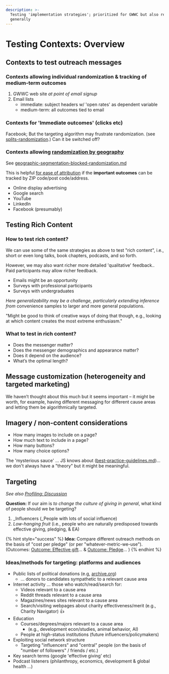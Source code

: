 ```yaml
---
description: >-
  Testing 'implementation strategies'; prioritized for GWWC but also relevant
  generally
---
```


# Testing Contexts: Overview

## Contexts to test outreach messages

### Contexts allowing individual randomization & tracking of medium-term outcomes

1. GWWC web site _at point of email signup_
2. Email lists
   * immediate: subject headers w/ 'open rates' as dependent variable
   * medium-term: all outcomes tied to email

### Contexts for 'Immediate outcomes' (clicks etc)

Facebook; But the targeting algorithm may frustrate randomization. (see [splits-randomization](../methodological-discussion/splits-randomization/ "mention").) Can it be switched off?

### Contexts allowing [randomization by geograph](../methodological-discussion/experimental-design-methods-issues/splits-randomization-in-practice/geographic-segmentation-blocked-randomization.md)[y](../methodological-discussion/experimental-design-methods-issues/splits-randomization-in-practice/geographic-segmentation-blocked-randomization.md)

See [geographic-segmentation-blocked-randomization.md](../methodological-discussion/splits-randomization/geographic-segmentation-blocked-randomization.md "mention")

This is helpful [for ease of attribution](../methodological-discussion/experimental-design-methods-issues/splits-randomization-in-practice/geographic-segmentation-blocked-randomization.md) if the **important outcomes** can be tracked by ZIP code/post code/address.

* Online display advertising
* Google search
* YouTube
* LinkedIn
* Facebook (presumably)

## Testing Rich Content

### How to test rich content?

We can use some of the same strategies as above to test "rich content", i.e., short or even long talks, book chapters, podcasts, and so forth.

However, we may also want richer more detailed 'qualitative' feedback.. Paid participants may allow richer feedback.

* Emails might be an opportunity
* Surveys with professional participants
* Surveys with undergraduates

_Here generalizability may be a challenge, particularly extending inference from_ convenience samples to larger and more general populations.

"Might be good to think of creative ways of doing that though, e.g., looking at which content creates the most extreme enthusiasm."

### What to test in rich content?

* Does the messenger matter?
* Does the messenger demographics and appearance matter?
* Does it depend on the audience?
* What’s the optimal length?

## Message customization (heterogeneity and targeted marketing)

We haven’t thought about this much but it seems important – it might be worth, for example, having different messaging for different cause areas and letting them be algorithmically targeted.

## Imagery / non-content considerations

* How many images to include on a page?
* How much text to include in a page?
* How many buttons?
* How many choice options?

The 'mysterious sauce' ... JS knows about ([best-practice-guidelines.md](../marketing-implementation-strategies-and-tips/implementation-and-collecting-data-issues/best-practice-guidelines.md "mention"))... we don't always have a "theory" but it might be meaningful.

## **Targeting**

_See also_ [_Profiling: Discussion_](broken-reference/)

**Question:** If our aim is _to change the culture of giving in general_, what kind of people should we be targeting?

1. \_Influencers (\_People with lots of social influence)
2. _Low-hanging fruit_ (i.e., people who are naturally predisposed towards effective giving, pledging, & EA)

{% hint style="success" %}
**Idea:** Compare different outreach methods on the basis of "cost per pledge" (or per "whatever-metric-we-use"). (Outcomes: [Outcome: Effective gift](broken-reference/)... & [Outcome: Pledge](broken-reference/)... )
{% endhint %}

### Ideas/methods for targeting: platforms and audiences

* Public lists of political donations (e.g, [archive.org](https://github.com/daaronr/effective\_giving\_market\_testing/tree/6930982530446fb3eca07600975697123b09c7da/contexts-and-environments-for-testing/gwwc/www.archive.org))
  * ... donors to candidates sympathetic to a relevant cause area
* Internet activity ... those who watch/read/search for:
  * Videos relevant to a cause area
  * Reddit threads relevant to a cause area
  * Magazines/news sites relevant to a cause area
  * Search/visiting webpages about charity effectiveness/merit (e.g., Charity Navigator) :thumbsup:
* Education
  * Courses/degrees/majors relevant to a cause area
    * (e.g., development econ/studies, animal behavior, AI)
  * People at high-status institutions (future influencers/policymakers)
* Exploiting social network structure
  * Targeting "influencers" and "central" people (on the basis of "number of followers" / friends / etc.)
* Key search terms (google 'effective giving' etc)
* Podcast listeners (philanthropy, economics, development & global health ...)
